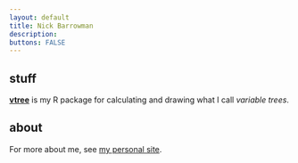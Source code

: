 ```yaml
---
layout: default
title: Nick Barrowman
description: 
buttons: FALSE
---
```


## stuff

[**vtree**](vtree.html) is my R package for calculating and drawing what I call *variable trees*.

## about

For more about me, see [my personal site](https://nick-barrowman.carrd.co).




